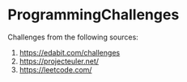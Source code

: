 # ProgrammingChallenges

Challenges from the following sources:
1. https://edabit.com/challenges
2. https://projecteuler.net/
3. https://leetcode.com/